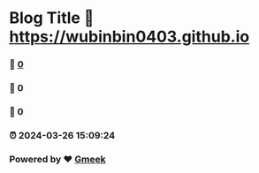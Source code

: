 # Blog Title :link: https://wubinbin0403.github.io 
### :page_facing_up: [0](https://wubinbin0403.github.io/tag.html) 
### :speech_balloon: 0 
### :hibiscus: 0 
### :alarm_clock: 2024-03-26 15:09:24 
### Powered by :heart: [Gmeek](https://github.com/Meekdai/Gmeek)
